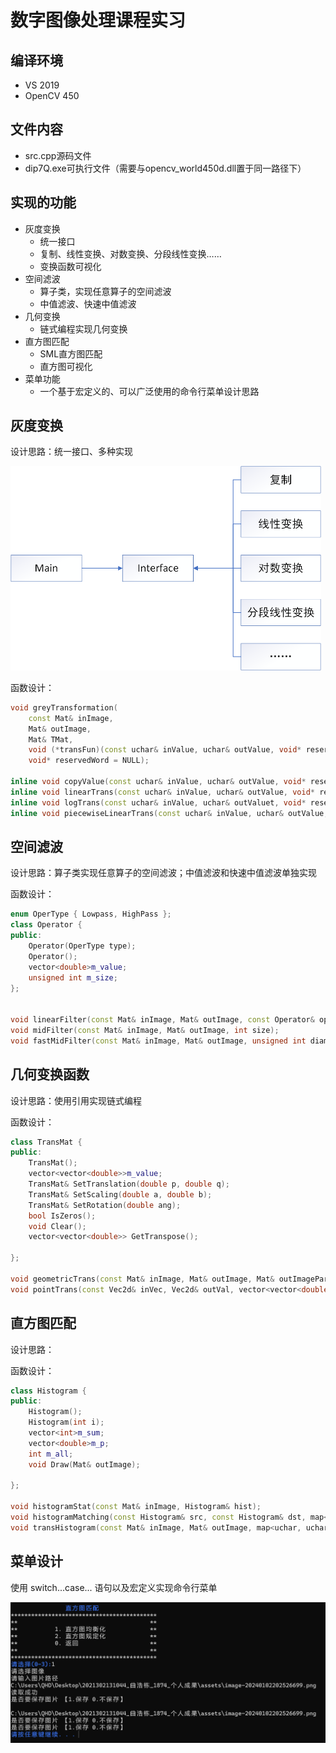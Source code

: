 # 数字图像处理课程实习

## 编译环境

- VS 2019
- OpenCV 450

## 文件内容

- src.cpp源码文件
- dip7Q.exe可执行文件（需要与opencv_world450d.dll置于同一路径下）

## 实现的功能

- 灰度变换
  - 统一接口
  - 复制、线性变换、对数变换、分段线性变换……
  - 变换函数可视化
- 空间滤波
  - 算子类，实现任意算子的空间滤波
  - 中值滤波、快速中值滤波
- 几何变换
  - 链式编程实现几何变换
- 直方图匹配
  - SML直方图匹配
  - 直方图可视化
- 菜单功能
  - 一个基于宏定义的、可以广泛使用的命令行菜单设计思路

## 灰度变换

设计思路：统一接口、多种实现

<img src="./assets/image-20240102202526699.png" alt="image-20240102202526699" style="zoom:50%;" />

函数设计：

```cpp
void greyTransformation(
	const Mat& inImage,
	Mat& outImage,
	Mat& TMat,
	void (*transFun)(const uchar& inValue, uchar& outValue, void* reservedWord),
	void* reservedWord = NULL);

inline void copyValue(const uchar& inValue, uchar& outValue, void* reservedWord);
inline void linearTrans(const uchar& inValue, uchar& outValue, void* reservedWor);
inline void logTrans(const uchar& inValue, uchar& outValuet, void* reservedWord);
inline void piecewiseLinearTrans(const uchar& inValue, uchar& outValue, void* reservedWord);
```

## 空间滤波

设计思路：算子类实现任意算子的空间滤波；中值滤波和快速中值滤波单独实现

函数设计：

```cpp
enum OperType { Lowpass, HighPass };
class Operator {
public:
	Operator(OperType type);
	Operator();
	vector<double>m_value;
	unsigned int m_size;
};
	

void linearFilter(const Mat& inImage, Mat& outImage, const Operator& oper);
void midFilter(const Mat& inImage, Mat& outImage, int size);
void fastMidFilter(const Mat& inImage, Mat& outImage, unsigned int diameter);
```

## 几何变换函数

设计思路：使用引用实现链式编程

函数设计：

```cpp
class TransMat {
public:
	TransMat();
	vector<vector<double>>m_value;
	TransMat& SetTranslation(double p, double q);
	TransMat& SetScaling(double a, double b);
	TransMat& SetRotation(double ang);
	bool IsZeros();
	void Clear();
	vector<vector<double>> GetTranspose();

};

void geometricTrans(const Mat& inImage, Mat& outImage, Mat& outImagePart, TransMat& transMat);
void pointTrans(const Vec2d& inVec, Vec2d& outVal, vector<vector<double>>& T);
```

## 直方图匹配

设计思路：

函数设计：

```cpp
class Histogram {
public:
	Histogram();
	Histogram(int i);
	vector<int>m_sum;
	vector<double>m_p;
	int m_all;
	void Draw(Mat& outImage);

};

void histogramStat(const Mat& inImage, Histogram& hist);
void histogramMatching(const Histogram& src, const Histogram& dst, map<uchar, uchar>& index);
void transHistogram(const Mat& inImage, Mat& outImage, map<uchar, uchar>& index);
```

## 菜单设计

使用 switch...case... 语句以及宏定义实现命令行菜单

<img src="./assets/image-20240102204802267.png" alt="image-20240102204802267" style="zoom:50%;" />

